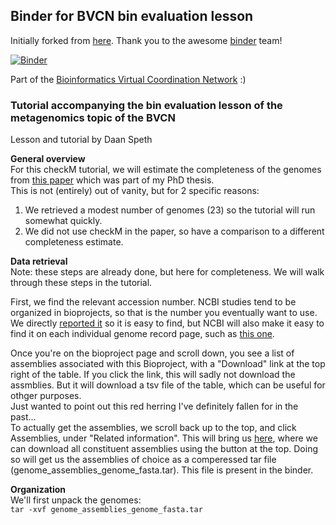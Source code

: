## Binder for BVCN bin evaluation lesson

Initially forked from [here](https://github.com/binder-examples/conda). Thank you to the awesome [binder](https://mybinder.org/) team!

[![Binder](https://mybinder.org/badge_logo.svg)](https://gesis.mybinder.org/binder/v2/gh/astrobiomike/bvcn-binder-checkm/master?urlpath=lab)

Part of the [Bioinformatics Virtual Coordination Network](https://biovcnet.github.io/) :)


### Tutorial accompanying the bin evaluation lesson of the metagenomics topic of the BVCN
Lesson and tutorial by Daan Speth
   
**General overview**  
For this checkM tutorial, we will estimate the completeness of the genomes from [this paper](https://www.nature.com/articles/ncomms11172) which was part of my PhD thesis.  
This is not (entirely) out of vanity, but for 2 specific reasons:  
1) We retrieved a modest number of genomes (23) so the tutorial will run somewhat quickly.  
2) We did not use checkM in the paper, so have a comparison to a different completeness estimate.  


**Data retrieval**  
Note: these steps are already done, but here for completeness.
We will walk through these steps in the tutorial.  
  
First, we find the relevant accession number. NCBI studies tend to be organized in bioprojects, so that is the number you eventually want to use. 
We directly [reported it](https://www.ncbi.nlm.nih.gov/bioproject/PRJNA274364) so it is easy to find, 
but NCBI will also make it easy to find it on each individual genome record page, such as [this one](https://www.ncbi.nlm.nih.gov/nuccore/LLZP00000000).  
  
Once you're on the bioproject page and scroll down, you see a list of assemblies associated with this Bioproject, with a "Download" link at the top right of the table.
If you click the link, this will sadly not download the assmblies. But it will download a tsv file of the table, which can be useful for othger purposes.  
Just wanted to point out this red herring I've definitely fallen for in the past...   
To actually get the assemblies, we scroll back up to the top, and click Assemblies, under "Related information". 
This will bring us [here](https://www.ncbi.nlm.nih.gov/assembly?LinkName=bioproject_assembly_all&from_uid=274364), 
where we can download all constituent assemblies using the button at the top. 
Doing so will get us the assemblies of choice as a comperessed tar file (genome_assemblies_genome_fasta.tar). This file is present in the binder.
   
   
**Organization**  
We'll first unpack the genomes:   
```tar -xvf genome_assemblies_genome_fasta.tar```



